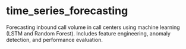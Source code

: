 # time_series_forecasting
Forecasting inbound call volume in call centers using machine learning (LSTM and Random Forest). Includes feature engineering, anomaly detection, and performance evaluation.
